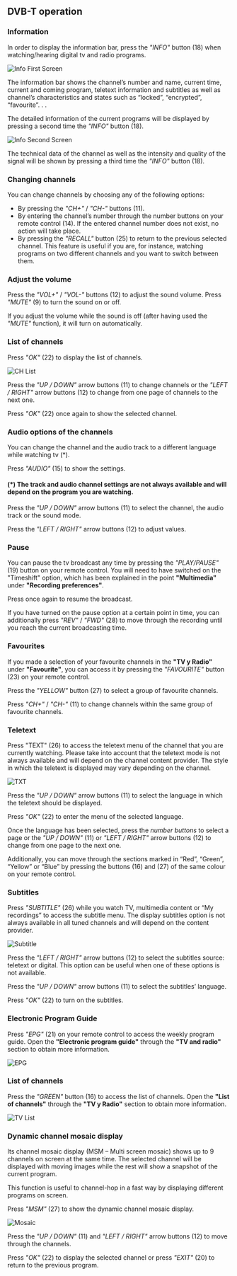 ## DVB-T operation

### Information
In order to display the information bar, press the *"INFO"* button (18) when watching/hearing digital tv and radio programs.

![Info First Screen](http://static.energysistem.com/images/manuals/42510/55cdbc9c0cd8e.jpg)

The information bar shows the channel’s number and name, current time, current and coming program, teletext information and subtitles as well as channel’s characteristics and states such as “locked”, “encrypted”, “favourite”. . .

The detailed information of the current programs will be displayed by pressing a second time the *"INFO"* button (18).

![Info Second Screen](http://static.energysistem.com/images/manuals/42510/55cdbd84698b1.jpg)

The technical data of the channel as well as the intensity and quality of the signal will be shown by pressing a third time the *"INFO"* button (18).


### Changing channels
You can change channels by choosing any of the following options:
- By pressing the *"CH+"* / *"CH-"* buttons (11).
- By entering the channel’s number through the number buttons on your remote control (14). If the entered channel number does not exist, no action will take place.
- By pressing the *"RECALL"* button (25) to return to the previous selected channel. This feature is useful if you are, for instance, watching programs on two different channels and you want to switch between them.


### Adjust the volume
Press the *"VOL+"* / *"VOL-"* buttons (12) to adjust the sound volume. Press *"MUTE"* (9) to turn the sound on or off.

If you adjust the volume while the sound is off (after having used the *"MUTE"* function), it will turn on automatically.




### List of channels
Press *"OK"* (22) to display the list of channels.

![CH List](http://static.energysistem.com/images/manuals/42510/55cdd7672fc18.jpg)

Press the *"UP / DOWN"* arrow buttons (11) to change channels or the *"LEFT / RIGHT"* arrow buttons (12) to change from one page of channels to the next one.

Press *"OK"* (22) once again to show the selected channel.

### Audio options of the channels
You can change the channel and the audio track to a different language while watching tv (*).

Press *"AUDIO"* (15) to show the settings.

#### (*) The track and audio channel settings are not always available and will depend on the program you are watching.

Press the *"UP / DOWN"* arrow buttons (11) to select the channel, the audio track or the sound mode. 

Press the *"LEFT / RIGHT"* arrow buttons (12) to adjust values.

### Pause

You can pause the tv broadcast any time by pressing the *"PLAY/PAUSE"* (19) button on your remote control. You will need to have switched on the "Timeshift" option, which has been explained in the point  **"Multimedia"** under **"Recording preferences"**.

Press once again to resume the broadcast.

 If you have turned on the pause option at a certain point in time, you can additionally press *"REV"* / *"FWD"* (28) to move through the recording until you reach the current broadcasting time.

### Favourites

If you made a selection of your favourite channels in the **"TV y Radio"** under **"Favourite"**, you can access it by pressing the *"FAVOURITE"* button (23) on your remote control.

Press the *"YELLOW"* button (27) to select a group of favourite channels.

Press *"CH+"* / *"CH-"* (11) to change channels within the same group of favourite channels.

### Teletext

Press "TEXT" (26) to access the teletext menu of the channel that you are currently watching. Please take into account that the teletext mode is not always available and will depend on the channel content provider. The style in which the teletext is displayed may vary depending on the channel.

![TXT](http://static.energysistem.com/images/manuals/42510/55cddd1a8d3a1.jpg)

Press the *"UP / DOWN"* arrow buttons (11) to select the language in which the teletext should be displayed.

Press *"OK"* (22) to enter the menu of the selected language.

Once the language has been selected, press the *number buttons* to select a page or the *"UP / DOWN"* (11) or *"LEFT / RIGHT"* arrow buttons (12) to change from one page to the next one. 



Additionally, you can move through the sections marked in “Red”, “Green”, “Yellow” or “Blue” by pressing the buttons (16) and (27) of the same colour on your remote control. 

### Subtitles

Press *"SUBTITLE"* (26) while you watch TV, multimedia content or “My recordings” to access the subtitle menu. 
The display subtitles option is not always available in all tuned channels and will depend on the content provider.

![Subtitle](http://static.energysistem.com/images/manuals/42510/55cddb486974a.jpg)

Press the *"LEFT / RIGHT"* arrow buttons (12) to select the subtitles source: teletext or digital. This option can be useful when one of these options is not available.

Press the *"UP / DOWN"* arrow buttons (11) to select the subtitles’ language.

Press *"OK"* (22) to turn on the subtitles.



### Electronic Program Guide
Press *"EPG"* (21) on your remote control to access the weekly program guide. Open the **"Electronic program guide"** through the **"TV and radio"** section to obtain more information.

![EPG](http://static.energysistem.com/images/manuals/42510/55cdd62f23fa1.jpg)

### List of channels
Press the *"GREEN"* button (16) to access the list of channels. Open the **"List of channels"** through the **"TV y Radio"** section to obtain more information.

![TV List](http://static.energysistem.com/images/manuals/42510/55cdc5a1a0484.jpg)

### Dynamic channel mosaic display
Its channel mosaic display (MSM – Multi screen mosaic) shows up to 9 channels on screen at the same time. The selected channel will be displayed with moving images while the rest will show a snapshot of the current program.

This function is useful to channel-hop in a fast way by displaying different programs on screen.

Press *"MSM"* (27) to show the dynamic channel mosaic display.

![Mosaic](http://static.energysistem.com/images/manuals/42510/55cdd810d8647.jpg)

Press the *"UP / DOWN"* (11) and *"LEFT / RIGHT"* arrow buttons (12) to move through the channels.

Press *"OK"* (22) to display the selected channel or press *"EXIT"* (20) to return to the previous program.














